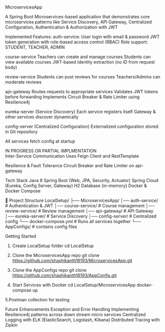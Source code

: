 MicroservicesApp

A Spring Boot Microservices-based application that demonstrates core microservices patterns like Service Discovery, API Gateway, Centralized Configuration, Authentication & Authorization with JWT

Implemented Features:
auth-service:
User login with email & password
JWT token generation with role-based access control (RBAC)
Role support: STUDENT, TEACHER, ADMIN

course-service
Teachers can create and manage courses
Students can view available courses
JWT-based identity extraction (no ID from request body)

review-service
Students can post reviews for courses
Teachers/Admins can moderate reviews

api-gateway
Routes requests to appropriate services
Validates JWT tokens before forwarding
Implements Circuit Breaker & Rate Limiter using Resilience4j

eureka-server (Service Discovery)
Each service registers itself
Gateway & other services discover dynamically

config-server (Centralized Configuration)
Externalized configuration stored in Git repository

All services fetch config at startup

IN PROGRESS OR PARTIAL IMPLMENTATION   
Inter-Service Communication
Uses Feign Client and RestTemplate

Resilience & Fault Tolerance
Circuit Breaker and Rate Limiter on api-gateway

Tech Stack
Java 8
Spring Boot (Web, JPA, Security, Actuator)
Spring Cloud (Eureka, Config Server, Gateway)
H2 Database (in-memory)
Docker & Docker Compose

📂 Project Structure
LocalSetup/
   ├── MicroservicesApp/
       │── auth-service/          # Authentication & JWT
       │── course-service/        # Course management
       │── review-service/        # Review management
       │── api-gateway/           # API Gateway 
       │── eureka-server/         # Service Discovery
       │── config-server/         # Centralized config
       └── docker-compose.yml     # Runs all services together
   └── AppConfigs/           # contains config files
   
Getting Started
1. Create LocalSetup folder cd LocalSetup
2. Clone the MicroservicesApp repo
git clone https://github.com/shashikanth16193/MicroservicesApp.git

3. Clone the AppConfigs repo
git clone https://github.com/shashikanth16193/AppConfis.git

4. Start Services with Docker
cd LocalSetup/MicroservicesApp
docker-compose up

5.Postman collection for testing

Future Enhancements
Exception and Error Handling
Implementing Resilience4j patterns across down stream micro services
Centralized Logging with ELK (ElasticSearch, Logstash, Kibana)
Distributed Tracing with Zipkin
